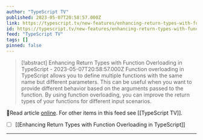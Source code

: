 ```yaml
---
author: "TypeScript TV"
published: 2023-05-07T20:58:57.000Z
link: https://typescript.tv/new-features/enhancing-return-types-with-function-overloading-in-typescript/
id: https://typescript.tv/new-features/enhancing-return-types-with-function-overloading-in-typescript/
feed: "TypeScript TV"
tags: []
pinned: false
---
```

> [!abstract] Enhancing Return Types with Function Overloading in TypeScript - 2023-05-07T20:58:57.000Z
> Function overloading in TypeScript allows you to define multiple functions with the same name but different parameters. This can be useful when you want to provide different behavior based on the arguments passed to the function. By using function overloading, you can improve the return types of your functions for different input scenarios.

🔗Read article [online](https://typescript.tv/new-features/enhancing-return-types-with-function-overloading-in-typescript/). For other items in this feed see [[TypeScript TV]].

- [ ] [[Enhancing Return Types with Function Overloading in TypeScript]]
- - -

